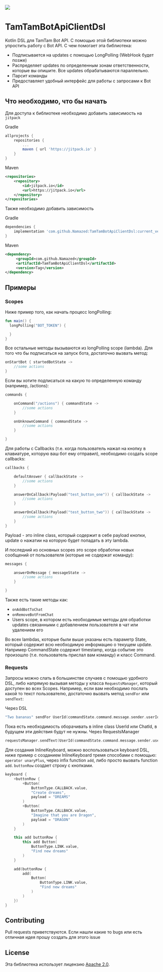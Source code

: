 [![](https://jitpack.io/v/Namazed/TamTamBotApiClientDsl.svg)](https://jitpack.io/#Namazed/TamTamBotApiClientDsl)
# TamTamBotApiClientDsl

Kotlin DSL для TamTam Bot API. С помощью этой библиотеки можно упростить работу с Bot API.
С чем помогает эта библиотека:
* Подписывается на updates с помощью LongPolling (WebHook будет позже)
* Распределяет updates по определенным зонам ответственности, которые вы опишите. Все updates обрабатываются параллельно.
* Парсит команды
* Предоставляет удобный интерфейс для работы с запросами к Bot API

## Что необходимо, что бы начать

Для доступа к библиотеке необходимо добавить зависимость на ```jitpack```

Gradle
```groovy
allprojects {
	repositories {
		...
		maven { url 'https://jitpack.io' }
	}
}
```
Maven
```xml
<repositories>
	<repository>
	    <id>jitpack.io</id>
	    <url>https://jitpack.io</url>
	</repository>
</repositories>
```
Также необходимо добавить зависимость

Gradle
```groovy
dependencies {
    implementation 'com.github.Namazed:TamTamBotApiClientDsl:current_version'
}
```
Maven
```xml
<dependency>
	 <groupId>com.github.Namazed</groupId>
	 <artifactId>TamTamBotApiClientDsl</artifactId>
	 <version>Tag</version>
</dependency>
```

## Примеры

### Scopes
Ниже пример того, как начать процесс longPolling:
```kotlin
fun main() {
  longPolling("BOT_TOKEN") {

  }
}
```
Все остальные методы вызываются из longPolling scope (lambda).
Для того что бы подписаться на запуск бота, достаточно вызвать метод:
```kotlin
onStartBot { startedBotState ->
    //some actions
}
```
Если вы хотите подписаться на какую то определенную команду (например, /actions):
```kotlin
commands {

    onCommand("/actions") { commandState ->
        //some actions
    }

    onUnknownCommand { commandState ->
        //some actions
    }

}
```
Для работы с Callbacks (т.е. когда пользователь нажал на кнопку в клавиатуре, которую ваш бот ему отправил), 
необходимо создать scope callbacks:
```kotlin
callbacks {

    defaultAnswer { callbackState ->
        //some actions
    }

    answerOnCallback(Payload("test_button_one")) { callbackState ->
        //some actions
    }

    answerOnCallback(Payload("test_button_two")) { callbackState ->
        //some actions
    }
}
```
Payload - это inline class, который содержит в себе payload кнопки, update о нажатии на которую будет попадать в эту lambda.

И последний из основных scopes это scope обработки новых сообщений от пользователя (которые не содержат команду):
```kotlin
messages {

    answerOnMessage { messageState ->
        //some actions
    }

}
```
Также есть такие методы как: 
* ```onAddBotToChat```
* ```onRemoveBotFromChat``` 
* Users scope, в котором есть необходимые методы для обработки updates
связанными с добавлением пользователя в чат или удалением его

Во всех lambdas, которые были выше указаны есть параметр State, который содержит всю необходимую информацию о текущем update.
Например CommandState содержит timestamp, когда событие это произошло (т.е. пользователь прислал вам команду) и класс Command.

### Requests
Запросы можно слать в большинстве случаев с помощью удобного DSL, либо напрямую вызывая методы у класса ```RequestsManager```, 
который доступен во всех Scopes.
Например, если вам необходимо послать какой то текст пользователю, достаточно вызвать метод ```sendFor``` или ```sendText```:

Через DSL
```kotlin
"Two bananas" sendFor UserId(commandState.command.message.sender.userId)
```
Пока есть необходимость оборачивать в inline class UserId или ChatId, в будущем эти действия будут не нужны.
Через RequestsManager
```kotlin
requestsManager.sendText(UserId(commandState.command.message.sender.userId), "Two bananas")
```
Для создания InlineKeyboard, можно воспользоваться keyboard DSL, ниже пример с созданием InlineKeyboard тремя способами с помощью: ```operator unaryPlus```, через infix function ```add```, либо просто вызвать function ```add```.
```buttonRow``` создает строку с кнопками.

```kotlin
keyboard {
    +buttonRow {
        +Button(
            ButtonType.CALLBACK.value,
            "Create dreams",
            payload = "DREAMS"
        )
        +Button(
            ButtonType.CALLBACK.value,
            "Imagine that you are Dragon",
            payload = "DRAGON"
        )
    }

    this add buttonRow {
        this add Button(
            ButtonType.LINK.value,
            "Find new dreams"
        )
    }

    add(buttonRow {
        add(
            Button(
                ButtonType.LINK.value,
                "Find new dreams"
            )
        )
    })
}
```

## Contributing

Pull requests приветствуются. Если нашли какие то bugs или есть отличная идея прошу создать для этого issue

## License
Эта библиотека использует лицензию [Apache 2.0](https://www.apache.org/licenses/LICENSE-2.0).
